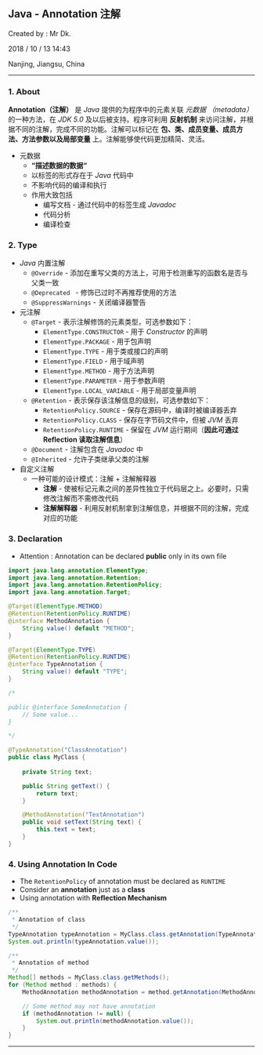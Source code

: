 ## Java - Annotation 注解

Created by : Mr Dk.

2018 / 10 / 13 14:43

Nanjing, Jiangsu, China

---

### 1. About

__Annotation（注解）__ 是 _Java_ 提供的为程序中的元素关联 _元数据 （metadata）_ 的一种方法，在 _JDK 5.0_ 及以后被支持。程序可利用 __反射机制__ 来访问注解，并根据不同的注解，完成不同的功能。注解可以标记在 __包、类、成员变量、成员方法、方法参数以及局部变量__ 上。注解能够使代码更加精简、灵活。

* 元数据
  * __“描述数据的数据“__
  * 以标签的形式存在于 _Java_ 代码中
  * 不影响代码的编译和执行
  * 作用大致包括
    * 编写文档 - 通过代码中的标签生成 _Javadoc_
    * 代码分析
    * 编译检查

### 2. Type

* _Java_ 内置注解
  * `@Override` - 添加在重写父类的方法上，可用于检测重写的函数名是否与父类一致
  * `@Deprecated ` - 修饰已过时不再推荐使用的方法
  * `@SuppressWarnings` - 关闭编译器警告
* 元注解
  * `@Target` - 表示注解修饰的元素类型，可选参数如下：
    * `ElementType.CONSTRUCTOR` - 用于 _Constructor_ 的声明
    * `ElementType.PACKAGE` - 用于包声明
    * `ElementType.TYPE` - 用于类或接口的声明
    * `ElementType.FIELD` - 用于域声明
    * `ElementType.METHOD` - 用于方法声明
    * `ElementType.PARAMETER` - 用于参数声明
    * `ElementType.LOCAL_VARIABLE` - 用于局部变量声明
  * `@Retention` - 表示保存该注解信息的级别，可选参数如下：
    * `RetentionPolicy.SOURCE`  - 保存在源码中，编译时被编译器丢弃
    * `RetentionPolicy.CLASS` - 保存在字节码文件中，但被 _JVM_ 丢弃
    * `RetentionPolicy.RUNTIME` - 保留在 _JVM_ 运行期间（__因此可通过 Reflection 读取注解信息__）
  * `@Document` - 注解包含在 _Javadoc_ 中
  * `@Inherited` - 允许子类继承父类的注解
* 自定义注解
  * 一种可能的设计模式：注解 + 注解解释器
    * __注解__ - 使被标记元素之间的差异性独立于代码层之上。必要时，只需修改注解而不需修改代码
    * __注解解释器__ - 利用反射机制拿到注解信息，并根据不同的注解，完成对应的功能

### 3. Declaration

* Attention : Annotation can be declared __public__ only in its own file

```java
import java.lang.annotation.ElementType;
import java.lang.annotation.Retention;
import java.lang.annotation.RetentionPolicy;
import java.lang.annotation.Target;

@Target(ElementType.METHOD)
@Retention(RetentionPolicy.RUNTIME)
@interface MethodAnnotation {
    String value() default "METHOD";
}

@Target(ElementType.TYPE)
@Retention(RetentionPolicy.RUNTIME)
@interface TypeAnnotation {
    String value() default "TYPE";
}

/*

public @interface SomeAnnotation {
    // Some value...
}

*/

@TypeAnnotation("ClassAnnotation")
public class MyClass {
    
    private String text;

    public String getText() {
        return text;
    }

    @MethodAnnotation("TextAnnotation")
    public void setText(String text) {
        this.text = text;
    }
}
```

### 4. Using Annotation In Code

* The `RetentionPolicy` of annotation must be declared as `RUNTIME`
* Consider an __annotation__ just as a __class__
* Using annotation with __Reflection Mechanism__

```java
/**
 * Annotation of class
 */
TypeAnnotation typeAnnotation = MyClass.class.getAnnotation(TypeAnnotation.class);
System.out.println(typeAnnotation.value());

/**
 * Annotation of method
 */
Method[] methods = MyClass.class.getMethods();
for (Method method : methods) {
    MethodAnnotation methodAnnotation = method.getAnnotation(MethodAnnotation.class);

    // Some method may not have annotation
    if (methodAnnotation != null) {
        System.out.println(methodAnnotation.value());
    }
}
```

---


